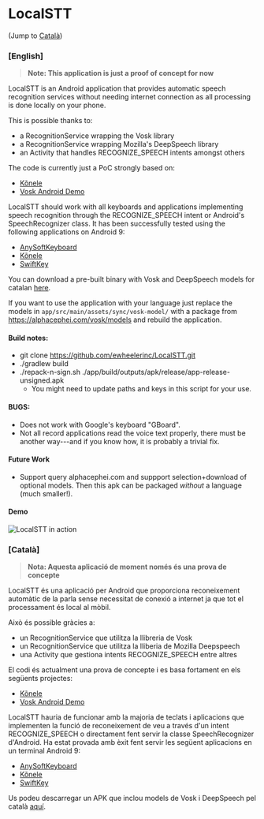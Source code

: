 # LocalSTT

(Jump to [Català](#Català))

### [English]

> **Note: This application is just a proof of concept for now**

LocalSTT is an Android application that provides automatic speech recognition services without needing internet connection as all processing is done locally on your phone.

This is possible thanks to:
- a RecognitionService wrapping the Vosk library
- a RecognitionService wrapping Mozilla's DeepSpeech library
- an Activity that handles RECOGNIZE_SPEECH intents amongst others

The code is currently just a PoC strongly based on:
- [Kõnele](https://github.com/Kaljurand/K6nele)
- [Vosk Android Demo](https://github.com/alphacep/vosk-android-demo)

LocalSTT should work with all keyboards and applications implementing speech recognition through the RECOGNIZE_SPEECH intent or Android's SpeechRecognizer class. It has been successfully tested using the following applications on Android 9:
- [AnySoftKeyboard](https://github.com/AnySoftKeyboard/AnySoftKeyboard)
- [Kõnele](https://github.com/Kaljurand/K6nele)
- [SwiftKey](https://www.swiftkey.com)

You can download a pre-built binary with Vosk and DeepSpeech models for catalan [here](https://github.com/ccoreilly/LocalSTT/releases/download/2020-12-03/localstt.apk).

If you want to use the application with your language just replace the models in `app/src/main/assets/sync/vosk-model/` with a package from https://alphacephei.com/vosk/models and rebuild the application.

#### Build notes:
 - git clone https://github.com/ewheelerinc/LocalSTT.git
- ./gradlew build
- ./repack-n-sign.sh ./app/build/outputs/apk/release/app-release-unsigned.apk
  - You might need to update paths and keys in this script for your use.

#### BUGS:

- Does not work with Google's keyboard "GBoard".
- Not all record applications read the voice text properly, there must be another way---and if you know how, it is probably a trivial fix.

#### Future Work

- Support query alphacephei.com and suppport selection+download of optional models.  Then this apk can be packaged _without_ a language (much smaller!).

#### Demo

![LocalSTT in action](./demo.gif)

### [Català]

> **Nota: Aquesta aplicació de moment només és una prova de concepte**

LocalSTT és una aplicació per Android que proporciona reconeixement automàtic de la parla sense necessitat de conexió a internet ja que tot el processament és local al mòbil.

Això és possible gràcies a:
- un RecognitionService que utilitza la llibreria de Vosk
- un RecognitionService que utilitza la lliberia de Mozilla Deepspeech
- una Activity que gestiona intents RECOGNIZE_SPEECH entre altres

El codi és actualment una prova de concepte i es basa fortament en els següents projectes:
- [Kõnele](https://github.com/Kaljurand/K6nele)
- [Vosk Android Demo](https://github.com/alphacep/vosk-android-demo)

LocalSTT hauria de funcionar amb la majoria de teclats i aplicacions que implementen la funció de reconeixement de veu a través d'un intent RECOGNIZE_SPEECH o directament fent servir la classe SpeechRecognizer d'Android. Ha estat provada amb èxit fent servir les següent aplicacions en un terminal Android 9:
- [AnySoftKeyboard](https://github.com/AnySoftKeyboard/AnySoftKeyboard)
- [Kõnele](https://github.com/Kaljurand/K6nele)
- [SwiftKey](https://www.swiftkey.com)

Us podeu descarregar un APK que inclou models de Vosk i DeepSpeech pel català [aquí](https://github.com/ccoreilly/LocalSTT/releases/download/2020-12-03/localstt.apk).
